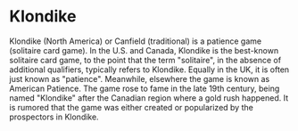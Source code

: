 # Klondike

Klondike (North America) or Canfield (traditional) is a patience game (solitaire card game). In the U.S. and Canada, Klondike is the best-known solitaire card game, to the point that the term "solitaire", in the absence of additional qualifiers, typically refers to Klondike. Equally in the UK, it is often just known as "patience". Meanwhile, elsewhere the game is known as American Patience. The game rose to fame in the late 19th century, being named "Klondike" after the Canadian region where a gold rush happened. It is rumored that the game was either created or popularized by the prospectors in Klondike.

